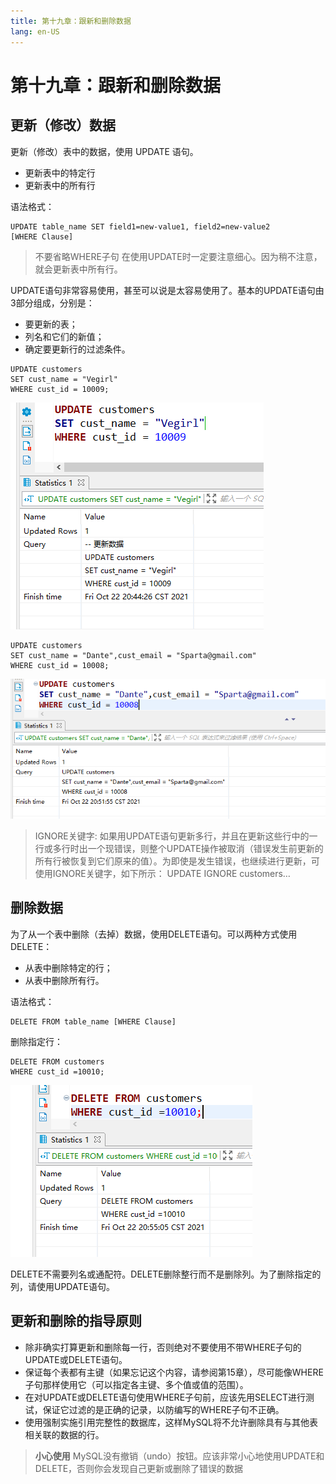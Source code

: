 ```yaml
---
title: 第十九章：跟新和删除数据
lang: en-US
---
```


# 第十九章：跟新和删除数据

## 更新（修改）数据

更新（修改）表中的数据，使用 UPDATE 语句。

- 更新表中的特定行
- 更新表中的所有行

语法格式：

~~~mysql
UPDATE table_name SET field1=new-value1, field2=new-value2
[WHERE Clause]
~~~

> 不要省略WHERE子句 在使用UPDATE时一定要注意细心。因为稍不注意，就会更新表中所有行。

UPDATE语句非常容易使用，甚至可以说是太容易使用了。基本的UPDATE语句由3部分组成，分别是：

- 要更新的表；
- 列名和它们的新值；
- 确定要更新行的过滤条件。

~~~mysql
UPDATE customers 
SET cust_name = "Vegirl"
WHERE cust_id = 10009;
~~~

![image-20211022204449394](./img/image-20211022204449394.png)

~~~mysql
UPDATE customers 
SET cust_name = "Dante",cust_email = "Sparta@gmail.com"
WHERE cust_id = 10008;
~~~

![image-20211022205205413](./img/image-20211022205205413.png)

> IGNORE关键字: 如果用UPDATE语句更新多行，并且在更新这些行中的一行或多行时出一个现错误，则整个UPDATE操作被取消（错误发生前更新的所有行被恢复到它们原来的值）。为即使是发生错误，也继续进行更新，可使用IGNORE关键字，如下所示： UPDATE IGNORE customers…

## 删除数据

为了从一个表中删除（去掉）数据，使用DELETE语句。可以两种方式使用DELETE： 

- 从表中删除特定的行；
- 从表中删除所有行。

语法格式：

~~~mysql
DELETE FROM table_name [WHERE Clause]
~~~

删除指定行：

~~~mysql
DELETE FROM customers 
WHERE cust_id =10010;
~~~

![image-20211022205518881](./img/image-20211022205518881.png)

DELETE不需要列名或通配符。DELETE删除整行而不是删除列。为了删除指定的列，请使用UPDATE语句。

## 更新和删除的指导原则

- 除非确实打算更新和删除每一行，否则绝对不要使用不带WHERE子句的UPDATE或DELETE语句。
- 保证每个表都有主键（如果忘记这个内容，请参阅第15章），尽可能像WHERE子句那样使用它（可以指定各主键、多个值或值的范围）。 
- 在对UPDATE或DELETE语句使用WHERE子句前，应该先用SELECT进行测试，保证它过滤的是正确的记录，以防编写的WHERE子句不正确。
- 使用强制实施引用完整性的数据库，这样MySQL将不允许删除具有与其他表相关联的数据的行。

> **小心使用** MySQL没有撤销（undo）按钮。应该非常小心地使用UPDATE和DELETE，否则你会发现自己更新或删除了错误的数据
